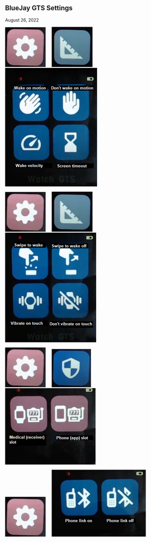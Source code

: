 ## BlueJay GTS Settings  
August 26, 2022  

![](./images/bj_stngs_slngs.png)  &nbsp; &nbsp;  ![](./images/bj_stngs_ruler.png)  &nbsp; &nbsp;  ![](./images/bj_stngs_motion.png)  
  
![](./images/bj_stngs_slngs.png)  &nbsp; &nbsp;  ![](./images/bj_stngs_ruler.png)  &nbsp; &nbsp;  ![](./images/bj_stngs_touch.png)  
  
![](./images/bj_stngs_slngs.png)  &nbsp; &nbsp;  ![](./images/bj_stngs_admn.png)  &nbsp; &nbsp;  ![](./images/bj_stngs_slots.png)  
  
![](./images/bj_stngs_slngs.png)  &nbsp; &nbsp;  ![](./images/bj_stngs_phonelink.png)  
  
